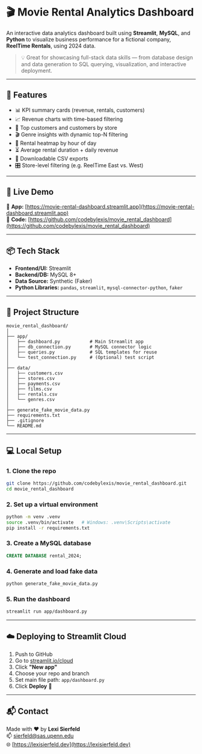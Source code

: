 # 🎬 Movie Rental Analytics Dashboard

An interactive data analytics dashboard built using **Streamlit**, **MySQL**, and **Python** to visualize business performance for a fictional company, **ReelTime Rentals**, using 2024 data.

> 💡 Great for showcasing full-stack data skills — from database design and data generation to SQL querying, visualization, and interactive deployment.

---

## 🌟 Features

- 📊 KPI summary cards (revenue, rentals, customers)
- 📈 Revenue charts with time-based filtering
- 👥 Top customers and customers by store
- 🎬 Genre insights with dynamic top-N filtering
- 📅 Rental heatmap by hour of day
- ⏳ Average rental duration + daily revenue
- 🔽 Downloadable CSV exports
- 🎛️ Store-level filtering (e.g. ReelTime East vs. West)

---

## 🚀 Live Demo

📌 **App:** [https://movie-rental-dashboard.streamlit.app](https://movie-rental-dashboard.streamlit.app)  
📁 **Code:** [https://github.com/codebylexis/movie_rental_dashboard](https://github.com/codebylexis/movie_rental_dashboard)

---

## 📦 Tech Stack

- **Frontend/UI:** Streamlit  
- **Backend/DB:** MySQL 8+  
- **Data Source:** Synthetic (Faker)  
- **Python Libraries:** `pandas`, `streamlit`, `mysql-connector-python`, `faker`

---

## 📁 Project Structure

```text
movie_rental_dashboard/
│
├── app/
│   ├── dashboard.py           # Main Streamlit app
│   ├── db_connection.py       # MySQL connector logic
│   ├── queries.py             # SQL templates for reuse
│   └── test_connection.py     # (Optional) test script
│
├── data/
│   ├── customers.csv
│   ├── stores.csv
│   ├── payments.csv
│   ├── films.csv
│   ├── rentals.csv
│   └── genres.csv
│
├── generate_fake_movie_data.py
├── requirements.txt
├── .gitignore
└── README.md
```

---

## 💻 Local Setup

### 1. Clone the repo

```bash
git clone https://github.com/codebylexis/movie_rental_dashboard.git
cd movie_rental_dashboard
```

### 2. Set up a virtual environment

```bash
python -m venv .venv
source .venv/bin/activate   # Windows: .venv\Scripts\activate
pip install -r requirements.txt
```

### 3. Create a MySQL database

```sql
CREATE DATABASE rental_2024;
```

### 4. Generate and load fake data

```bash
python generate_fake_movie_data.py
```

### 5. Run the dashboard

```bash
streamlit run app/dashboard.py
```

---

## ☁️ Deploying to Streamlit Cloud

1. Push to GitHub  
2. Go to [streamlit.io/cloud](https://streamlit.io/cloud)  
3. Click **"New app"**  
4. Choose your repo and branch  
5. Set main file path: `app/dashboard.py`  
6. Click **Deploy** 🎉

---

## 📬 Contact

Made with ❤️ by **Lexi Sierfeld**  
📫 sierfeld@sas.upenn.edu  
🌐 [https://lexisierfeld.dev](https://lexisierfeld.dev)
